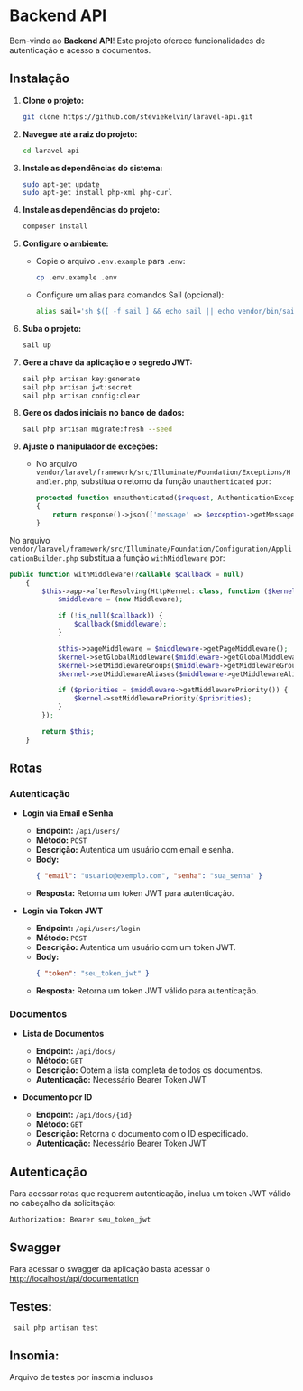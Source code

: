 # Backend API

Bem-vindo ao **Backend API**! Este projeto oferece funcionalidades de autenticação e acesso a documentos.

## Instalação

1. **Clone o projeto:**

    ```bash
    git clone https://github.com/steviekelvin/laravel-api.git
    ```

2.  **Navegue até a raiz do projeto:**

    ```bash
    cd laravel-api
    ```
3. **Instale as dependências do sistema:**

    ```bash
    sudo apt-get update
    sudo apt-get install php-xml php-curl
    ```

4. **Instale as dependências do projeto:**

    ```bash
    composer install
    ```

5. **Configure o ambiente:**

    - Copie o arquivo `.env.example` para `.env`:

        ```bash
        cp .env.example .env
        ```

    - Configure um alias para comandos Sail (opcional):

        ```bash
        alias sail='sh $([ -f sail ] && echo sail || echo vendor/bin/sail)'
        ```


6. **Suba o projeto:**

    ```bash
    sail up
    ```

7. **Gere a chave da aplicação e o segredo JWT:**

    ```bash
    sail php artisan key:generate
    sail php artisan jwt:secret
    sail php artisan config:clear
    ```

8. **Gere os dados iniciais no banco de dados:**

    ```bash
    sail php artisan migrate:fresh --seed
    ```

9. **Ajuste o manipulador de exceções:**

    - No arquivo `vendor/laravel/framework/src/Illuminate/Foundation/Exceptions/Handler.php`, substitua o retorno da função `unauthenticated` por:

        ```php
        protected function unauthenticated($request, AuthenticationException $exception)
        {
            return response()->json(['message' => $exception->getMessage()], 401);
        }
        ```

No arquivo `vendor/laravel/framework/src/Illuminate/Foundation/Configuration/ApplicationBuilder.php` substitua a função `withMiddleware` por:

```php
public function withMiddleware(?callable $callback = null)
    {
        $this->app->afterResolving(HttpKernel::class, function ($kernel) use ($callback) {
            $middleware = (new Middleware);

            if (!is_null($callback)) {
                $callback($middleware);
            }

            $this->pageMiddleware = $middleware->getPageMiddleware();
            $kernel->setGlobalMiddleware($middleware->getGlobalMiddleware());
            $kernel->setMiddlewareGroups($middleware->getMiddlewareGroups());
            $kernel->setMiddlewareAliases($middleware->getMiddlewareAliases());

            if ($priorities = $middleware->getMiddlewarePriority()) {
                $kernel->setMiddlewarePriority($priorities);
            }
        });

        return $this;
    }
```

## Rotas

### Autenticação

-   **Login via Email e Senha**

    -   **Endpoint:** `/api/users/`
    -   **Método:** `POST`
    -   **Descrição:** Autentica um usuário com email e senha.
    -   **Body:**
        ```json
        { "email": "usuario@exemplo.com", "senha": "sua_senha" }
        ```
    -   **Resposta:** Retorna um token JWT para autenticação.

-   **Login via Token JWT**

    -   **Endpoint:** `/api/users/login`
    -   **Método:** `POST`
    -   **Descrição:** Autentica um usuário com um token JWT.
    -   **Body:**
        ```json
        { "token": "seu_token_jwt" }
        ```
    -   **Resposta:** Retorna um token JWT válido para autenticação.

### Documentos

-   **Lista de Documentos**

    -   **Endpoint:** `/api/docs/`
    -   **Método:** `GET`
    -   **Descrição:** Obtém a lista completa de todos os documentos.
    -   **Autenticação:** Necessário Bearer Token JWT

-   **Documento por ID**

    -   **Endpoint:** `/api/docs/{id}`
    -   **Método:** `GET`
    -   **Descrição:** Retorna o documento com o ID especificado.
    -   **Autenticação:** Necessário Bearer Token JWT

## Autenticação

Para acessar rotas que requerem autenticação, inclua um token JWT válido no cabeçalho da solicitação:

```http
Authorization: Bearer seu_token_jwt
```

## Swagger

Para acessar o swagger da aplicação basta acessar o [http://localhost/api/documentation](http://localhost/api/documentation)


## Testes: 

```bash
 sail php artisan test
 ```

## Insomia: 
Arquivo de testes por insomia inclusos
